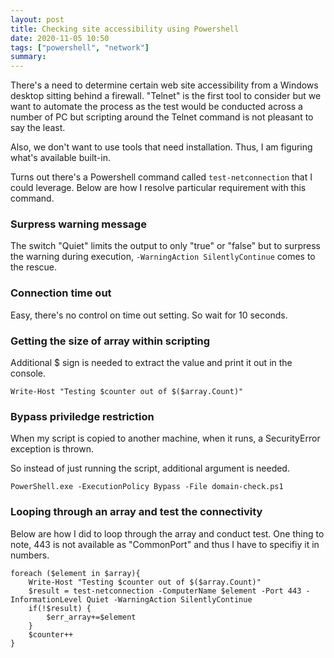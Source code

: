 ```yaml
---
layout: post
title: Checking site accessibility using Powershell
date: 2020-11-05 10:50
tags: ["powershell", "network"]
summary:
---
```


There's a need to determine certain web site accessibility from a Windows desktop sitting behind a firewall. "Telnet" is the first tool to consider but we want to automate the process as the test would be conducted across a number of PC but scripting around the Telnet command is not pleasant to say the least.

Also, we don't want to use tools that need installation. Thus, I am figuring what's available built-in.

Turns out there's a Powershell command called `test-netconnection` that I could leverage. Below are how I resolve particular requirement with this command.

### Surpress warning message
The switch "Quiet" limits the output to only "true" or "false" but to surpress the warning during execution, `-WarningAction SilentlyContinue` comes to the rescue.

### Connection time out
Easy, there's no control on time out setting. So wait for 10 seconds.

### Getting the size of array within scripting
Additional $ sign is needed to extract the value and print it out in the console.

`Write-Host "Testing $counter out of $($array.Count)"`

### Bypass priviledge restriction
When my script is copied to another machine, when it runs, a SecurityError exception is thrown.

So instead of just running the script, additional argument is needed.

`PowerShell.exe -ExecutionPolicy Bypass -File domain-check.ps1`

### Looping through an array and test the connectivity
Below are how I did to loop through the array and conduct test. One thing to note, 443 is not available as "CommonPort" and thus I have to specifiy it in numbers.

```
foreach ($element in $array){
    Write-Host "Testing $counter out of $($array.Count)"
    $result = test-netconnection -ComputerName $element -Port 443 -InformationLevel Quiet -WarningAction SilentlyContinue
    if(!$result) {
        $err_array+=$element
    }
    $counter++
}
```